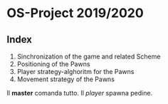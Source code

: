 # OS-Project 2019/2020
## Index
1. Sinchronization of the game and related Scheme
2. Positioning of the Pawns
3. Player strategy-alghoritm for the Pawns
4. Movement strategy of the Pawns

Il **master** comanda tutto.
Il _player_ spawna pedine.
